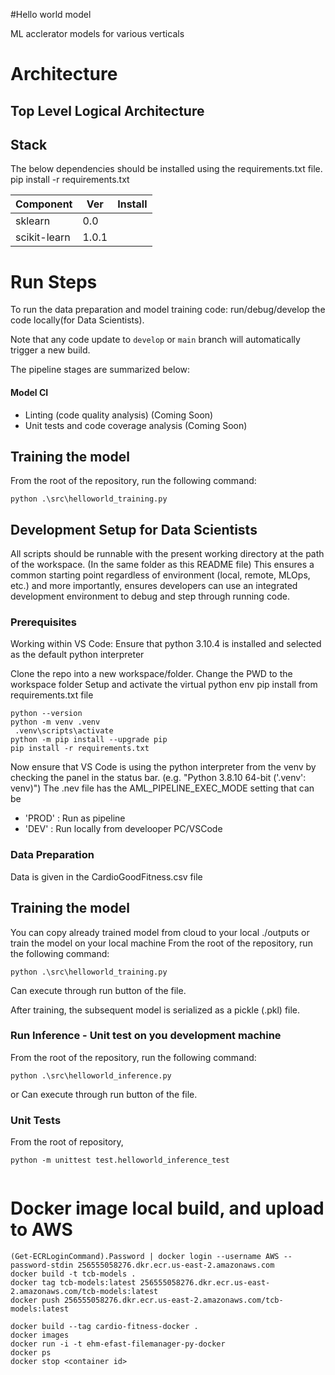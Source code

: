 #Hello world model

ML acclerator models for various verticals

# Architecture

## Top Level Logical Architecture 

## Stack
The below dependencies should be installed using the requirements.txt file.  
pip install -r requirements.txt

| Component         | Ver           | Install   |
| ------------- | ------------- | ------------- |     
| sklearn |0.0 |  |
| scikit-learn | 1.0.1 |  |

# Run Steps
To run the data preparation and model training code: run/debug/develop the code locally(for Data Scientists).


Note that any code update to `develop` or `main` branch will automatically trigger a new build.


The pipeline stages are summarized below:


#### Model CI

- Linting (code quality analysis) (Coming Soon)
- Unit tests and code coverage analysis (Coming Soon)

## Training the model

From the root of the repository, run the following command:
```
python .\src\helloworld_training.py  
```


## Development Setup for Data Scientists
All scripts should be runnable with the present working directory at the path of the workspace. (In the same folder as this README file) This ensures a common starting point regardless of environment (local, remote, MLOps, etc.) and more importantly, ensures developers can use an integrated development environment to debug and step through running code.

### Prerequisites
Working within VS Code:
Ensure that python 3.10.4 is installed and selected as the default python interpreter

Clone the repo into a new workspace/folder.
Change the PWD to the workspace folder
Setup and activate the virtual python env
pip install from requirements.txt file

```
python --version
python -m venv .venv
 .venv\scripts\activate
python -m pip install --upgrade pip
pip install -r requirements.txt
```
Now ensure that VS Code is using the python interpreter from the venv by checking the panel in the status bar. (e.g. "Python 3.8.10 64-bit ('.venv': venv)")
The .nev file has the AML_PIPELINE_EXEC_MODE setting that can be 
* 'PROD' : Run as pipeline
* 'DEV' : Run locally from develooper PC/VSCode

### Data Preparation
Data is given in the CardioGoodFitness.csv file


## Training the model
You can copy already trained model from cloud to your local ./outputs or train the model on your local machine
From the root of the repository, run the following command:
```
python .\src\helloworld_training.py 

```
Can execute through run button of the file.

After training, the subsequent model is serialized as a pickle (.pkl) file.

### Run Inference - Unit test on you development machine
From the root of the repository, run the following command:
```
python .\src\helloworld_inference.py 

```     
or
Can execute through run button of the file.

### Unit Tests
From the root of repository,
```                          
python -m unittest test.helloworld_inference_test
                             
```

# Docker image local build, and upload to AWS
```
(Get-ECRLoginCommand).Password | docker login --username AWS --password-stdin 256555058276.dkr.ecr.us-east-2.amazonaws.com
docker build -t tcb-models .
docker tag tcb-models:latest 256555058276.dkr.ecr.us-east-2.amazonaws.com/tcb-models:latest
docker push 256555058276.dkr.ecr.us-east-2.amazonaws.com/tcb-models:latest

docker build --tag cardio-fitness-docker .
docker images
docker run -i -t ehm-efast-filemanager-py-docker
docker ps
docker stop <container id>
```